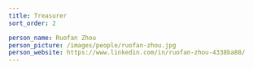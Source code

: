 ```yaml
---
title: Treasurer
sort_order: 2

person_name: Ruofan Zhou
person_picture: /images/people/ruofan-zhou.jpg
person_website: https://www.linkedin.com/in/ruofan-zhou-4338ba88/
---
```

